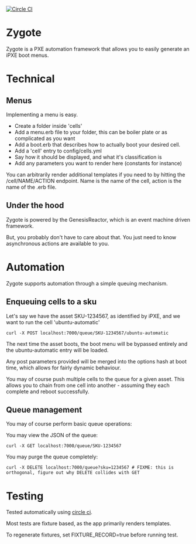 [![Circle CI](https://circleci.com/gh/Shopify/zygote.svg?style=svg&circle-token=b14c427cac4c84b3f725a037be4bddf8978463df)](https://circleci.com/gh/Shopify/zygote)

# Zygote

Zygote is a PXE automation framework that allows you to easily generate an iPXE boot menus.

# Technical

## Menus

Implementing a menu is easy.

* Create a folder inside 'cells'
* Add a menu.erb file to your folder, this can be boiler plate or as complicated as you want
* Add a boot.erb that describes how to actually boot your desired cell.
* Add a 'cell' entry to config/cells.yml
 * Say how it should be displayed, and what it's classification is
 * Add any parameters you want to render here (constants for instance)

You can arbitrarily render additional templates if you need to by hitting the /cell/NAME/ACTION endpoint. Name is the name of the cell, action is the name of the .erb file.

## Under the hood

Zygote is powered by the GenesisReactor, which is an event machine driven framework.

But, you probably don't have to care about that. You just need to know asynchronous actions are available to you.

# Automation

Zygote supports automation through a simple queuing mechanism.


## Enqueuing cells to a sku

Let's say we have the asset SKU-1234567, as identified by iPXE, and we want to run the cell 'ubuntu-automatic'

```
curl -X POST localhost:7000/queue/SKU-1234567/ubuntu-automatic
```

The next time the asset boots, the boot menu will be bypassed entirely and the ubuntu-automatic entry will be loaded.

Any post parameters provided will be merged into the options hash at boot time, which allows for fairly dynamic behaviour.

You may of course push multiple cells to the queue for a given asset. This allows you to chain from one cell into another - assuming they each complete and reboot successfully.

## Queue management

You may of course perform basic queue operations:

You may view the JSON of the queue:

```
curl -X GET localhost:7000/queue/SKU-1234567
```

You may purge the queue completely:

```
curl -X DELETE localhost:7000/queue?sku=1234567 # FIXME: this is orthogonal, figure out why DELETE collides with GET
```

# Testing

Tested automatically using [circle ci](https://circleci.com/gh/Shopify/zygote).

Most tests are fixture based, as the app primarily renders templates.

To regenerate fixtures, set FIXTURE\_RECORD=true before running test.
